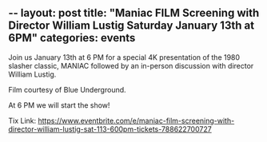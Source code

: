 --
layout: post
title:  "Maniac FILM Screening with Director William Lustig Saturday January 13th at 6PM"
categories: events
---

Join us January 13th at 6 PM for a special 4K presentation of the 1980 slasher classic, 
MANIAC followed by an in-person discussion with director William Lustig.

Film courtesy of Blue Underground.

At 6 PM we will start the show!

Tix Link: https://www.eventbrite.com/e/maniac-film-screening-with-director-william-lustig-sat-113-600pm-tickets-788622700727
